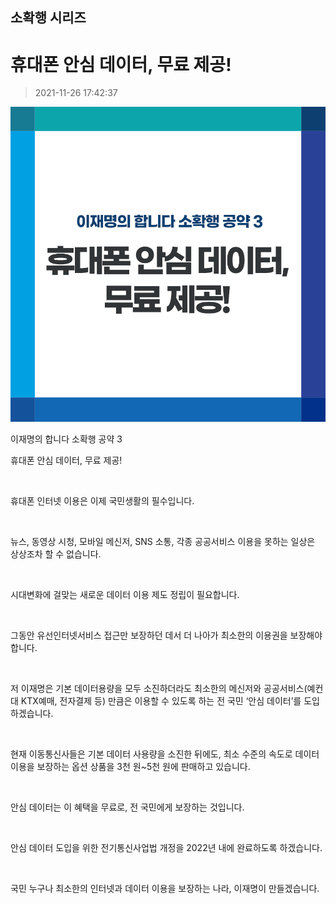 ## 소확행 시리즈
# 휴대폰 안심 데이터, 무료 제공!
> 2021-11-26 17:42:37

![휴대폰 안심 데이터, 무료 제공!](003.png)

이재명의 합니다 소확행 공약 3

휴대폰 안심 데이터, 무료 제공!

​

휴대폰 인터넷 이용은 이제 국민생활의 필수입니다.

​

뉴스, 동영상 시청, 모바일 메신저, SNS 소통, 각종 공공서비스 이용을 못하는 일상은 상상조차 할 수 없습니다.

​

시대변화에 걸맞는 새로운 데이터 이용 제도 정립이 필요합니다. 

​

그동안 유선인터넷서비스 접근만 보장하던 데서 더 나아가 최소한의 이용권을 보장해야 합니다.

​

저 이재명은 기본 데이터용량을 모두 소진하더라도 최소한의 메신저와 공공서비스(예컨대 KTX예매, 전자결제 등) 만큼은 이용할 수 있도록 하는 전 국민 ‘안심 데이터’를 도입하겠습니다.

​

현재 이동통신사들은 기본 데이터 사용량을 소진한 뒤에도, 최소 수준의 속도로 데이터 이용을 보장하는 옵션 상품을 3천 원~5천 원에 판매하고 있습니다.

​

안심 데이터는 이 혜택을 무료로, 전 국민에게 보장하는 것입니다.

​

안심 데이터 도입을 위한 전기통신사업법 개정을 2022년 내에 완료하도록 하겠습니다. 

​

국민 누구나 최소한의 인터넷과 데이터 이용을 보장하는 나라, 이재명이 만들겠습니다.